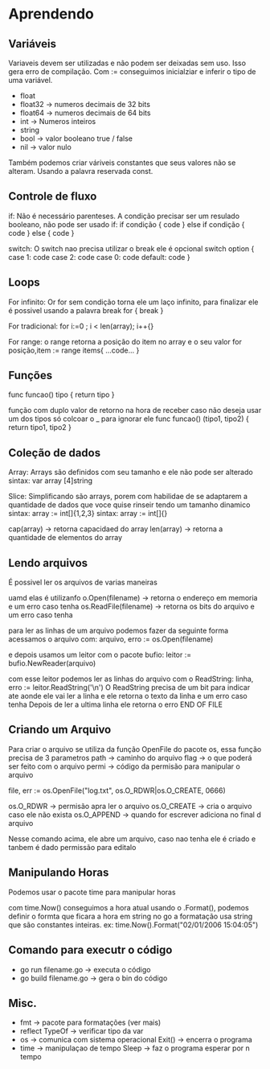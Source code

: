 # Aprendendo

## Variáveis
Variaveis devem ser utilizadas e não podem ser deixadas sem uso. Isso gera erro de compilação.
Com := conseguimos inicialziar e inferir o tipo de uma variável.

- float
- float32 -> numeros decimais de 32 bits
- float64 -> numeros decimais de 64 bits
- int -> Numeros inteiros 
- string
- bool -> valor booleano true / false
- nil -> valor nulo

Também podemos criar váriveis constantes que seus valores não se alteram.
Usando a palavra reservada const.

## Controle de fluxo
if:
Não é necessário parenteses.
A condição precisar ser um resulado booleano, não pode ser usado 
if:
if condição {
  code
} else if condição {
  code
} else {
  code
}

switch:
O switch nao precisa utilizar o break ele é opcional
switch option {
	case 1:
		code
	case 2:
		code
	case 0:
		code
	default:
		code
}

## Loops
For infinito:
Or for sem condição torna ele um laço infinito, para finalizar ele é possivel usando a palavra break
for {
	break
}

For tradicional:
for i:=0 ;  i < len(array); i++{}

For range:
o range retorna a posição do item no array e o seu valor 
for posição,item := range items{
	...code...
}


## Funções

func funcao() tipo {
	return tipo
}

função com duplo valor de retorno 
na hora de receber caso não deseja usar um dos tipos só colcoar o _ para ignorar ele
func funcao() (tipo1, tipo2) {
	return tipo1, tipo2
}

## Coleção de dados

Array:
Arrays são definidos com seu tamanho e ele não pode ser alterado
sintax: var array [4]string

Slice: 
Simplificando são arrays, porem com habilidae de se adaptarem a quantidade de dados que voce quise rinseir tendo um tamanho dinamico
sintax: array := int[]{1,2,3}
sintax: array := int[]{}


cap(array) -> retorna capacidaed do array
len(array) -> retorna a quantidade de elementos do array

## Lendo arquivos

É possivel ler os arquivos de varias maneiras

uamd elas é utilizanfo
o.Open(filename) -> retorna o endereço em memoria e um erro caso tenha
os.ReadFile(filename) -> retorna os bits do arquivo e um erro caso tenha

para ler as linhas de um arquivo podemos fazer da seguinte forma 
acessamos o arquivo com:
arquivo, erro := os.Open(filename)

e depois usamos um leitor com o pacote bufio:
leitor := bufio.NewReader(arquivo)

com esse leitor podemos ler as linhas do arquivo com o ReadString:
linha, erro := leitor.ReadString('\n')
O ReadString precisa de um bit para indicar ate aonde ele vai ler a linha e ele retorna o texto da linha e um erro caso tenha
Depois de ler a ultima linha ele retorna o erro END OF FILE


## Criando um Arquivo 
Para criar o arquivo se utiliza da função OpenFile do pacote os, essa função precisa de 3 parametros
path -> caminho do arquivo
flag -> o que poderá ser feito com o arquivo
permi -> código da permisão para manipular o arquivo

file, err := os.OpenFile("log.txt", os.O_RDWR|os.O_CREATE, 0666)

os.O_RDWR -> permisão apra ler o arquivo
os.O_CREATE -> cria o arquivo caso ele não exista
os.O_APPEND -> quando for escrever adiciona no final d arquivo

Nesse comando acima, ele abre um arquivo, caso nao tenha ele é criado e tanbem 
é dado permissão para editalo

## Manipulando Horas

Podemos usar o pacote time para manipular horas

com time.Now() conseguimos a hora atual
usando o .Format(), podemos definir o formta que ficara a hora em string
no go a formatação usa string que são constantes inteiras.
ex:
time.Now().Format("02/01/2006 15:04:05")

## Comando para executr o código
- go run filename.go -> executa o código
- go build filename.go -> gera o bin do código

## Misc.

- fmt -> pacote para formatações (ver mais)
- reflect 
  TypeOf -> verificar tipo da var
- os -> comunica com sistema operacional
  Exit() -> encerra o programa
- time -> manipulaçao de tempo
	Sleep -> faz o programa esperar por n tempo